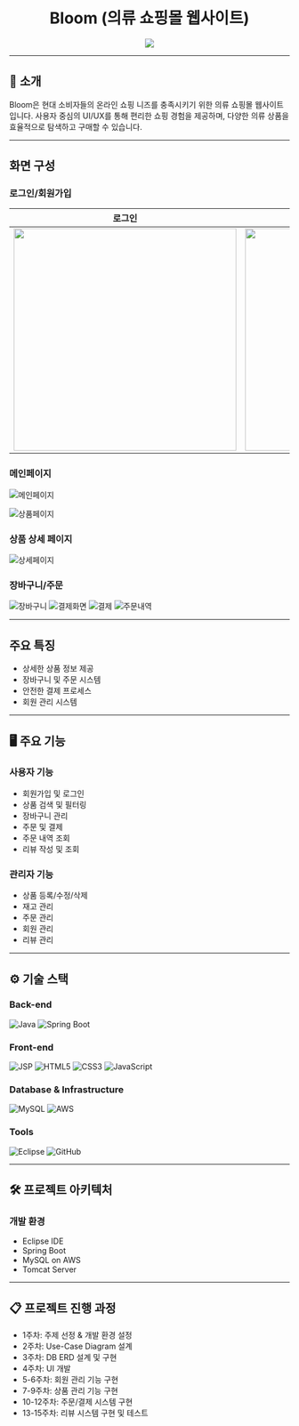 <div align="center">

# Bloom (의류 쇼핑몰 웹사이트)

<img src="https://img.shields.io/badge/프로젝트 기간-2023.09~2023.12-green?style=flat&logoColor=white" />

</div>

---

## 📝 소개
Bloom은 현대 소비자들의 온라인 쇼핑 니즈를 충족시키기 위한 의류 쇼핑몰 웹사이트입니다. 사용자 중심의 UI/UX를 통해 편리한 쇼핑 경험을 제공하며, 다양한 의류 상품을 효율적으로 탐색하고 구매할 수 있습니다.

---

## 화면 구성

### 로그인/회원가입
|로그인|회원가입|
|:---:|:---:|
|<img src="https://github.com/user-attachments/assets/4f8e1d57-1838-4217-8778-9e124201e4fe" width="400"/>|<img src="https://github.com/user-attachments/assets/f50bcb0a-74f7-4c3b-831b-3373a171c46a" width="400"/>|


### 메인페이지
![메인페이지](https://github.com/user-attachments/assets/651e00c4-a7b9-471c-87ed-9ff842e271c3)

![상품페이지](https://github.com/user-attachments/assets/40b44363-b846-495e-8f62-c936be143ecb)

### 상품 상세 페이지
![상세페이지](https://github.com/user-attachments/assets/a0dd08cd-dad2-4d61-8092-a5176fad3e4e)

### 장바구니/주문
![장바구니](https://github.com/user-attachments/assets/6e61dc08-5f17-46af-abf0-bc03b44036e9)
![결제화면](https://github.com/user-attachments/assets/28d89e82-9119-4664-a210-c4d6d9b5b1dc)
![결제](https://github.com/user-attachments/assets/b255dc59-15c3-498a-88b3-1b89d4871522)
![주문내역](https://github.com/user-attachments/assets/3482f063-2041-4c1a-afd4-3443b154ed5f)

---

## 주요 특징
- 상세한 상품 정보 제공
- 장바구니 및 주문 시스템
- 안전한 결제 프로세스
- 회원 관리 시스템

---

## 🖥 주요 기능

### 사용자 기능
- 회원가입 및 로그인
- 상품 검색 및 필터링
- 장바구니 관리
- 주문 및 결제
- 주문 내역 조회
- 리뷰 작성 및 조회

### 관리자 기능
- 상품 등록/수정/삭제
- 재고 관리
- 주문 관리
- 회원 관리
- 리뷰 관리

---

## ⚙ 기술 스택

### Back-end
![Java](https://img.shields.io/badge/Java-007396?style=for-the-badge&logo=java&logoColor=white)
![Spring Boot](https://img.shields.io/badge/Spring_Boot-6DB33F?style=for-the-badge&logo=spring-boot&logoColor=white)

### Front-end
![JSP](https://img.shields.io/badge/JSP-007396?style=for-the-badge&logo=java&logoColor=white)
![HTML5](https://img.shields.io/badge/HTML5-E34F26?style=for-the-badge&logo=html5&logoColor=white)
![CSS3](https://img.shields.io/badge/CSS3-1572B6?style=for-the-badge&logo=css3&logoColor=white)
![JavaScript](https://img.shields.io/badge/JavaScript-F7DF1E?style=for-the-badge&logo=javascript&logoColor=black)

### Database & Infrastructure
![MySQL](https://img.shields.io/badge/MySQL-4479A1?style=for-the-badge&logo=mysql&logoColor=white)
![AWS](https://img.shields.io/badge/AWS-232F3E?style=for-the-badge&logo=amazon-aws&logoColor=white)

### Tools
![Eclipse](https://img.shields.io/badge/Eclipse-2C2255?style=for-the-badge&logo=eclipse&logoColor=white)
![GitHub](https://img.shields.io/badge/GitHub-181717?style=for-the-badge&logo=github&logoColor=white)

---

## 🛠️ 프로젝트 아키텍처

### 개발 환경
- Eclipse IDE
- Spring Boot
- MySQL on AWS
- Tomcat Server

---

## 📋 프로젝트 진행 과정
- 1주차: 주제 선정 & 개발 환경 설정
- 2주차: Use-Case Diagram 설계
- 3주차: DB ERD 설계 및 구현
- 4주차: UI 개발
- 5-6주차: 회원 관리 기능 구현
- 7-9주차: 상품 관리 기능 구현
- 10-12주차: 주문/결제 시스템 구현
- 13-15주차: 리뷰 시스템 구현 및 테스트
